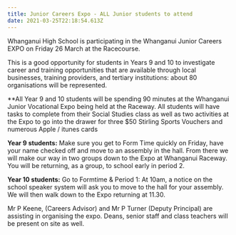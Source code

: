```yaml
---
title: Junior Careers Expo - ALL Junior students to attend
date: 2021-03-25T22:18:54.613Z
---
```

Whanganui High School is participating in the Whanganui Junior Careers EXPO on Friday 26 March at the Racecourse. 

This is a good opportunity for students in Years 9 and 10 to investigate career and training opportunities that are available through local businesses, training providers, and tertiary institutions: about 80 organisations will be represented. 


**All Year 9 and 10 students will be spending 90 minutes at the Whanganui Junior Vocational Expo being held at the Raceway. All students will have tasks to complete from their Social Studies class as well as two activities at the Expo to go into the drawer for three $50 Stirling Sports Vouchers and numerous Apple / itunes cards

**Year 9 students:** Make sure you get to Form Time quickly on Friday, have your name checked off and move to an assembly in the hall. From there we will make our way in two groups down to the Expo at Whanganui Raceway. You will be returning, as a group, to school early in period 2.

**Year 10 students:** Go to Formtime & Period 1: At 10am, a notice on the school speaker system will ask you to move to the hall for your assembly. We will then walk down to the Expo returning at 11.30.



Mr P Keene, (Careers Advisor) and Mr P Turner (Deputy Principal) are assisting in organising the expo. Deans, senior staff and class teachers will be present on site as well.
